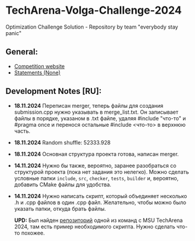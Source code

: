 # TechArena-Volga-Challenge-2024
Optimization Challenge Solution - Repository by team "everybody stay panic"
## General:
* [Competition website](https://techarena.unn.ru/)
* [Statements (None)]()
## Development Notes [RU]:
* **18.11.2024** Переписан merger, теперь файлы для создания submission.cpp нужно указывать в merge_list.txt. Он записывает файлы в порядке, указаном в .txt файле, удаляя #include "что-то" и #pragma once и перенося остальные #include <что-то> в верхнюю часть.
* **18.11.2024** Random shuffle: 52333.928
* **18.11.2024** Основная структура проекта готова, написан merger.
* **14.11.2024** Нужно бы также, вероятно, заранее разобраться со структурой проекта (пока нет задания это нелегко). Можно сделать условные папки `include`, `src`, `checker`, `tests`, `builder` и, вероятно, добавить CMake файлы для удобства.
* **14.11.2024** Нужно написать скрипт, который объединяет несколько .h и .cpp файлов в один .cpp файл. Желательно, чтобы можно было указать папки, откуда брать файлы.
  
  **UPD:** Был найден [репозиторий](https://github.com/Straple/Techarena2024/tree/main) одной из команд с MSU TechArena 2024, там есть пример необходимого скрипта. Нужно сделать что-то похожее.
